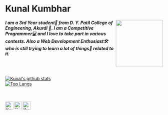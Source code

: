 <h1><b>Kunal Kumbhar</b></h1>
<img width = "150px" align="right" src = "https://github.com/mrfamouskk7/profile/blob/main/Images/1999636735animated-computer-gif4.gif">
<p>
  <i><b>I am a 3rd Year student🤵 from D. Y. Patil College of Engineering, Akurdi 🏬. I am a Competitive Programmer💻 and I love to take part in various contests. Also a Web Development Enthusiast🛠 who is still trying to learn a lot of things🔬 related to it. </b></i>
</p>
<br><br>

[![Kunal's github stats](https://github-readme-stats.vercel.app/api?username=mrfamouskk7&theme=chartreuse-dark&show_icons=true)](https://github.com/anuraghazra/github-readme-stats)<br>
[![Top Langs](https://github-readme-stats.vercel.app/api/top-langs/?username=mrfamouskk7&theme=chartreuse-dark&show_icons=true)](https://github.com/anuraghazra/github-readme-stats)
<br><br><br>

  <a href="https://twitter.com/Hasaber8">
    <img align="left" alt="Kunal Kumbhar | Twitter" width="26px" src="https://github.com/TheDudeThatCode/TheDudeThatCode/blob/master/Assets/Twitter.svg" />
  </a>
  <a href="https://www.instagram.com/Hasaber8/">
    <img align="left" alt="Kunal Kumbhar | Instagram" width="24px" src="https://github.com/TheDudeThatCode/TheDudeThatCode/blob/master/Assets/Instagram.svg" />
  </a>
  <a href="mailto:rohanhasabe8@gmail.com">
    <img align="left" alt="Kunal Kumbhar | Gmail" width="26px" src="https://github.com/TheDudeThatCode/TheDudeThatCode/blob/master/Assets/Gmail.svg" />
  </a>
<br><br><br><br>
